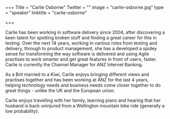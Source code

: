 +++
Title = "Carlie Osborne"
Twitter = ""
image = "carlie-osborne.jpg"
type = "speaker"
linktitle = "carlie-osborne"

+++

Carlie has been working in software delivery since 2004, after discovering a keen talent for spotting broken stuff and finding a great career for this in testing.  Over the next 14 years, working in various roles from testing and delivery, through to product management, she has a developed a spidey sense for transforming the way software is delivered and using Agile practises to work smarter and get great features in front of users, faster. Carlie is currently the Channel Manager for ANZ Internet Banking.

As a Brit married to a Kiwi, Carlie enjoys bringing different views and practises together and has been working at ANZ for the last 4 years, helping technology needs and business needs come closer together to do great things - unlike the UK and the European union. 

Carlie enjoys travelling with her family, learning piano and hearing that her husband is back uninjured from a Wellington mountain bike ride (generally a low probability).
